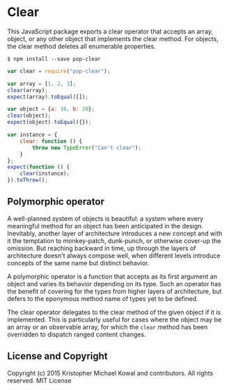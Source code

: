 
# Clear

This JavaScript package exports a clear operator that accepts an array, object,
or any other object that implements the clear method.
For objects, the clear method deletes all enumerable properties.

```
$ npm install --save pop-clear
```

```js
var clear = require("pop-clear");

var array = [1, 2, 3];
clear(array);
expect(array).toEqual([]);

var object = {a: 10, b: 20};
clear(object);
expect(object).toEqual({});

var instance = {
    clear: function () {
        throw new TypeError("Can't clear");
    }
};
expect(function () {
    clear(instance);
}).toThrow();
```

## Polymorphic operator

A well-planned system of objects is beautiful: a system where every meaningful
method for an object has been anticipated in the design.
Inevitably, another layer of architecture introduces a new concept and with it
the temptation to monkey-patch, dunk-punch, or otherwise cover-up the omission.
But reaching backward in time, up through the layers of architecture doesn't
always compose well, when different levels introduce concepts of the same name
but distinct behavior.

A polymorphic operator is a function that accepts as its first argument an
object and varies its behavior depending on its type.
Such an operator has the benefit of covering for the types from higher layers of
architecture, but defers to the eponymous method name of types yet to be
defined.

The clear operator delegates to the clear method of the given object if it is
implemented.
This is particularly useful for cases where the object may be an array or an
observable array, for which the `clear` method has been overridden to dispatch
ranged content changes.

## License and Copyright

Copyright (c) 2015 Kristopher Michael Kowal and contributors.
All rights reserved.
MIT License

